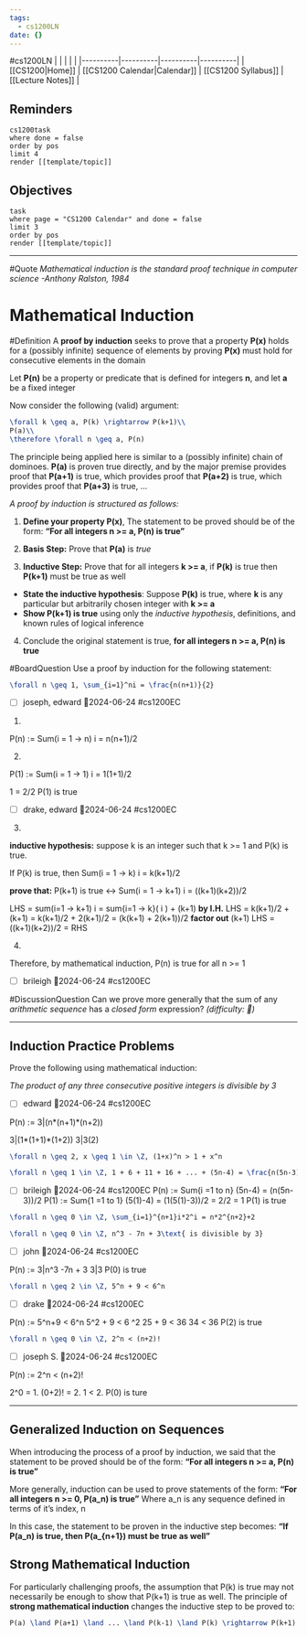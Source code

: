 ```yaml
---
tags:
  - cs1200LN
date: {}
---
```

#cs1200LN
|  |  |  |  |
|----------|----------|----------|----------|
| [[CS1200|Home]] | [[CS1200 Calendar|Calendar]] | [[CS1200 Syllabus]] | [[Lecture Notes]] |


## Reminders

```query
cs1200task
where done = false
order by pos
limit 4
render [[template/topic]]
```

## Objectives

```query
task
where page = "CS1200 Calendar" and done = false
limit 3
order by pos
render [[template/topic]]
```
---

#Quote _Mathematical induction is the standard proof technique in computer science
  -Anthony Ralston, 1984_


# Mathematical Induction

#Definition A **proof by induction** seeks to prove that a property **P(x)** holds for a (possibly infinite) sequence of elements by proving **P(x)** must hold for consecutive elements in the domain

Let **P(n)** be a property or predicate that is defined for integers **n**, and let **a** be a fixed integer

Now consider the following (valid) argument:
```latex
\forall k \geq a, P(k) \rightarrow P(k+1)\\
P(a)\\
\therefore \forall n \geq a, P(n)
```

The principle being applied here is similar to a (possibly infinite) chain of dominoes. **P(a)** is proven true directly, and by the major premise provides proof that **P(a+1)** is true, which provides proof that **P(a+2)** is true, which provides proof that **P(a+3)** is true, ...

_A proof by induction is structured as follows:_

1. **Define your property P(x)**, The statement to be proved should be of the form: **“For all integers n >= a, P(n) is true”**
   
2. **Basis Step:** Prove that **P(a)** is _true_

3. **Inductive Step:** Prove that for all integers **k >= a**, if **P(k)** is true then **P(k+1)** must be true as well
  * **State the inductive hypothesis**: Suppose **P(k)** is true, where **k** is any particular but arbitrarily chosen integer with **k >= a**
  * **Show P(k+1) is true** using only the _inductive hypothesis_, definitions, and known rules of logical inference

4. Conclude the original statement is true, **for all integers n >= a, P(n) is true**


#BoardQuestion Use a proof by induction for the following statement:
```latex
\forall n \geq 1, \sum_{i=1}^ni = \frac{n(n+1)}{2}
```

* [ ] joseph, edward  📅2024-06-24 #cs1200EC

1.
P(n) := Sum(i = 1 -> n) i = n(n+1)/2

2.
P(1) := Sum(i = 1 -> 1) i = 1(1+1)/2

1 = 2/2
P(1) is true

* [ ] drake, edward  📅2024-06-24 #cs1200EC

3. 
**inductive hypothesis:** suppose k is an integer such that k >= 1 and P(k) is true.

If P(k) is true, then Sum(i = 1 -> k) i = k(k+1)/2

**prove that:** P(k+1) is true <-> Sum(i = 1 -> k+1) i = ((k+1)(k+2))/2

LHS = sum(i=1 -> k+1) i = sum{i=1 -> k}( i ) + (k+1)
**by I.H.** LHS = k(k+1)/2 + (k+1) = k(k+1)/2 + 2(k+1)/2 
= (k(k+1) + 2(k+1))/2
**factor out** (k+1)
LHS = ((k+1)(k+2))/2 = RHS

4.
Therefore, by mathematical induction, P(n) is true for all n >= 1

* [ ] brileigh  📅2024-06-24 #cs1200EC


#DiscussionQuestion Can we prove more generally that the sum of any _arithmetic sequence_ has a _closed form_ expression? _(difficulty: 🤯)_

---
## Induction Practice Problems

Prove the following using mathematical induction:

_The product of any three consecutive positive integers is divisible by 3_
* [ ] edward  📅2024-06-24 #cs1200EC

P(n) := 3|(n*(n+1)*(n+2))

3|(1*(1+1)*(1+2))
3|3(2)


```latex
\forall n \geq 2, x \geq 1 \in \Z, (1+x)^n > 1 + x^n
```

```latex
\forall n \geq 1 \in \Z, 1 + 6 + 11 + 16 + ... + (5n-4) = \frac{n(5n-3)}{2}
```
* [ ] brileigh  📅2024-06-24 #cs1200EC
P(n) := Sum{i =1 to n} (5n-4) = (n(5n-3))/2
P(1) := Sum{1 =1 to 1} (5(1)-4) = (1(5(1)-3))/2
= 2/2 = 1
P(1) is true
```latex
\forall n \geq 0 \in \Z, \sum_{i=1}^{n+1}i*2^i = n*2^{n+2}+2
```

```latex
\forall n \geq 0 \in \Z, n^3 - 7n + 3\text{ is divisible by 3}
```
* [ ] john  📅2024-06-24 #cs1200EC

P(n) := 3|n^3 -7n + 3 
3|3
P(0) is true
```latex
\forall n \geq 2 \in \Z, 5^n + 9 < 6^n
```
* [ ] drake  📅2024-06-24 #cs1200EC

P(n) := 5^n+9 < 6^n
5^2 + 9  < 6 ^2
25 + 9 < 36
34 < 36
P(2) is true
```latex
\forall n \geq 0 \in \Z, 2^n < (n+2)!
```
* [ ] joseph S.  📅2024-06-24 #cs1200EC

P(n) := 2^n < (n+2)!

 2^0 = 1.  (0+2)! = 2.  1 < 2.
 P(0) is ture
 
---
## Generalized Induction on Sequences

When introducing the process of a proof by induction, we said that the statement to be proved should be of the form: 
    **“For all integers n >= a, P(n) is true”**

More generally, induction can be used to prove statements of the form:
    **“For all integers n >= 0, P(a_n) is true”**
Where a_n is any sequence defined in terms of it’s index, n

In this case, the statement to be proven in the inductive step becomes:
    **“If P(a_n) is true, then P(a_{n+1}) must be true as well”**



## Strong Mathematical Induction

For particularly challenging proofs, the assumption that P(k) is true may not necessarily be enough to show that P(k+1) is true as well. The principle of **strong mathematical induction** changes the inductive step to be proved to:

```latex
P(a) \land P(a+1) \land ... \land P(k-1) \land P(k) \rightarrow P(k+1)
```

